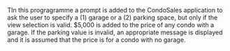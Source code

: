 TIn this progragramme a prompt is added to the CondoSales application to ask the user to specify a (1) garage or a (2) parking space, but only if the view selection is valid. 
$5,000 is added to the price of any condo with a garage. 
If the parking value is invalid, an appropriate message is displayed and it is assumed that the price is for a condo with no garage.
